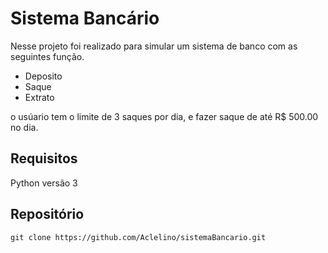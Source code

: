 # Sistema Bancário #

Nesse projeto foi realizado para simular um sistema de banco
com as seguintes função.

* Deposito
* Saque
* Extrato

o usúario tem o limite de 3 saques por dia,
e fazer saque de até R$ 500.00 no dia.

## Requisitos

Python versão 3

## Repositório

~~~ git ~~~
git clone https://github.com/Aclelino/sistemaBancario.git
